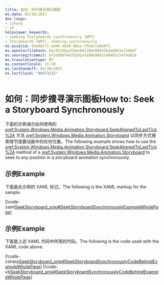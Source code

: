 ```yaml
---
title: 如何：同步搜寻演示图板
ms.date: 03/30/2017
dev_langs:
- csharp
- vb
helpviewer_keywords:
- seeking Storyboards synchronously [WPF]
- Storyboards [WPF], seeking synchronously
ms.assetid: 03e06271-a946-4810-88ea-3fb4cfa9e0f1
ms.openlocfilehash: 8ac55346ac83ee94318de90655bde6053ef20687
ms.sourcegitcommit: bf5dd80f4d7b202afa90e90d1148402c5474d826
ms.translationtype: MT
ms.contentlocale: zh-CN
ms.lasthandoff: 03/30/2021
ms.locfileid: "96973215"
---
```

# <a name="how-to-seek-a-storyboard-synchronously"></a><span data-ttu-id="923be-102">如何：同步搜寻演示图板</span><span class="sxs-lookup"><span data-stu-id="923be-102">How to: Seek a Storyboard Synchronously</span></span>
<span data-ttu-id="923be-103">下面的示例演示如何使用的 <xref:System.Windows.Media.Animation.Storyboard.SeekAlignedToLastTick%2A> 方法 <xref:System.Windows.Media.Animation.Storyboard> 以同步方式搜索情节提要动画中的任何位置。</span><span class="sxs-lookup"><span data-stu-id="923be-103">The following example shows how to use the <xref:System.Windows.Media.Animation.Storyboard.SeekAlignedToLastTick%2A> method of a <xref:System.Windows.Media.Animation.Storyboard> to seek to any position in a storyboard animation synchronously.</span></span>  
  
## <a name="example"></a><span data-ttu-id="923be-104">示例</span><span class="sxs-lookup"><span data-stu-id="923be-104">Example</span></span>  
 <span data-ttu-id="923be-105">下面是此示例的 XAML 标记。</span><span class="sxs-lookup"><span data-stu-id="923be-105">The following is the XAML markup for the sample.</span></span>  
  
 [!code-xaml[SeekStoryboard_snip#SeekStoryboardSynchronouslyExampleWholePage](~/samples/snippets/csharp/VS_Snippets_Wpf/SeekStoryboard_snip/CSharp/SeekStoryboardSynchronouslyExample.xaml#seekstoryboardsynchronouslyexamplewholepage)]  
  
## <a name="example"></a><span data-ttu-id="923be-106">示例</span><span class="sxs-lookup"><span data-stu-id="923be-106">Example</span></span>  
 <span data-ttu-id="923be-107">下面是上述 XAML 代码中所用的代码。</span><span class="sxs-lookup"><span data-stu-id="923be-107">The following is the code used with the XAML code above.</span></span>  
  
 [!code-csharp[SeekStoryboard_snip#SeekStoryboardSynchronouslyCodeBehindExampleWholePage](~/samples/snippets/csharp/VS_Snippets_Wpf/SeekStoryboard_snip/CSharp/SeekStoryboardSynchronouslyExample.xaml.cs#seekstoryboardsynchronouslycodebehindexamplewholepage)]
 [!code-vb[SeekStoryboard_snip#SeekStoryboardSynchronouslyCodeBehindExampleWholePage](~/samples/snippets/visualbasic/VS_Snippets_Wpf/SeekStoryboard_snip/VisualBasic/SeekStoryboardSynchronouslyExample.xaml.vb#seekstoryboardsynchronouslycodebehindexamplewholepage)]
